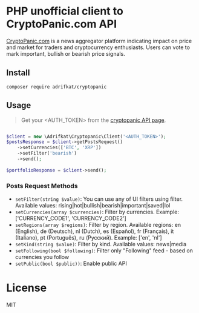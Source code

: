 # PHP unofficial client to CryptoPanic.com API

[CryptoPanic.com](https://cryptopanic.com) is a news aggregator platform indicating impact on price and market for traders and cryptocurrency enthusiasts. Users can vote to mark important, bullish or bearish price signals.

## Install

	composer require adrifkat/cryptopanic

## Usage

> Get your <AUTH_TOKEN> from the [cryptopanic API page](https://cryptopanic.com/about/api/).

```php

$client = new \Adrifkat\Cryptopanic\Client('<AUTH_TOKEN>');
$postsResponse = $client->getPostsRequest()
	->setCurrencies(['BTC', 'XRP'])
	->setFilter('bearish')
	->send();
	
$portfolioResponse = $client->send();	

```

### Posts Request Methods

- `setFilter(string $value)`: You can use any of UI filters using filter. Available values: rising|hot|bullish|bearish|important|saved|lol
- `setCurrencies(array $currencies)`: Filter by currencies. Example: ['CURRENCY_CODE1', 'CURRENCY_CODE2']
- `setRegions(array $regions)`: Filter by region. Available regions: en (English), de (Deutsch), nl (Dutch), es (Español), fr (Français), it (Italiano), pt (Português), ru (Русский). Example: ['en', 'nl']
- `setKind(string $value)`: Filter by kind. Available values: news|media
- `setFollowing(bool $following)`: Filter only "Following" feed - based on currencies you follow
- `setPublic(bool $public))`: Enable public API

# License

MIT
